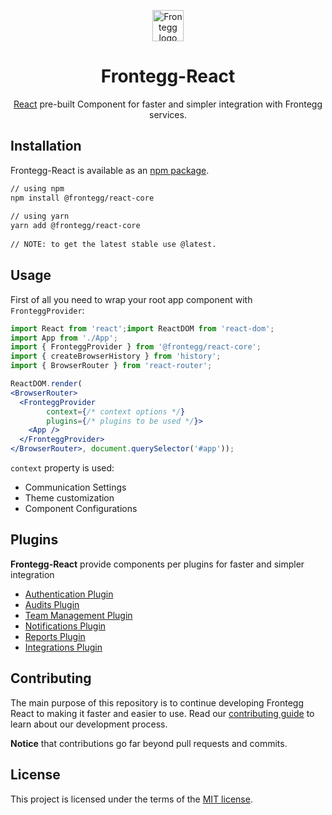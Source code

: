 
<p align="center">  
  <a href="https://www.frontegg.com/" rel="noopener" target="_blank">  
    <img style="margin-top:40px" height="50" src="https://frontegg.com/wp-content/uploads/2020/04/logo_frrontegg.svg" alt="Frontegg logo">  
  </a>  
</p>  
<h1 align="center">Frontegg-React</h1>  
<div align="center">  
  
[React](https://reactjs.org/) pre-built Component for faster and simpler integration with Frontegg services.  
</div>  
  
## Installation  
Frontegg-React is available as an [npm package](https://www.npmjs.com/package/@frontegg/react-core).  
  
```sh  
// using npm  
npm install @frontegg/react-core  
  
// using yarn  
yarn add @frontegg/react-core  
  
// NOTE: to get the latest stable use @latest.  
```   
## Usage  
  
First of all you need to wrap your root app component with ``FronteggProvider``: 
  
```jsx  
import React from 'react';import ReactDOM from 'react-dom';  
import App from './App';  
import { FronteggProvider } from '@frontegg/react-core';  
import { createBrowserHistory } from 'history';  
import { BrowserRouter } from 'react-router';  

ReactDOM.render(
<BrowserRouter>
  <FronteggProvider
        context={/* context options */}
        plugins={/* plugins to be used */}>
    <App />
  </FronteggProvider>
</BrowserRouter>, document.querySelector('#app'));  
```
``context`` property is used:

- Communication Settings
- Theme customization
- Component Configurations


## Plugins
**Frontegg-React** provide components per plugins for faster and simpler integration

- [Authentication Plugin](packages/auth)
- [Audits Plugin](packages/audits)
- [Team Management Plugin](packages/teams)
- [Notifications Plugin](packages/notifications)
- [Reports Plugin](packages/reports)
- [Integrations Plugin](packages/integrations)


## Contributing

The main purpose of this repository is to continue developing Frontegg React to making it faster and easier to use.
Read our [contributing guide](/CONTRIBUTING.md) to learn about our development process.

**Notice** that contributions go far beyond pull requests and commits.

## License

This project is licensed under the terms of the [MIT license](/LICENSE).
